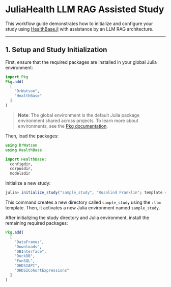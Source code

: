 # JuliaHealth LLM RAG Assisted Study 

This workflow guide demonstrates how to initialize and configure your study using [HealthBase.jl](https://github.com/JuliaHealth/HealthBase.jl) with assistance by an LLM RAG architecture.

---

## 1. Setup and Study Initialization

First, ensure that the required packages are installed in your global Julia environment:

```julia
import Pkg
Pkg.add(
  [
    "DrWatson",
    "HealthBase"
  ]
)
```

> **Note**: The global environment is the default Julia package environment shared across projects.
> To learn more about environments, see the [Pkg documentation](https://pkgdocs.julialang.org/v1/environments/).

Then, load the packages:

```julia
using DrWatson
using HealthBase

import HealthBase:
  configdir,
  corpusdir,
  modelsdir
```

Initialize a new study:

```julia
julia> initialize_study("sample_study", "Rosalind Franklin"; template = :llm)
```

This command creates a new directory called `sample_study` using the `:llm` template.
Then, it activates a new Julia environment named `sample_study`.

After initializing the study directory and Julia environment, install the remaining required packages:

```julia
Pkg.add(
  [
    "DataFrames",
    "Downloads",
    "DBInterface",
    "DuckDB",
    "FunSQL",
    "OHDSIAPI",
    "OHDSICohortExpressions"
  ]
)
```
